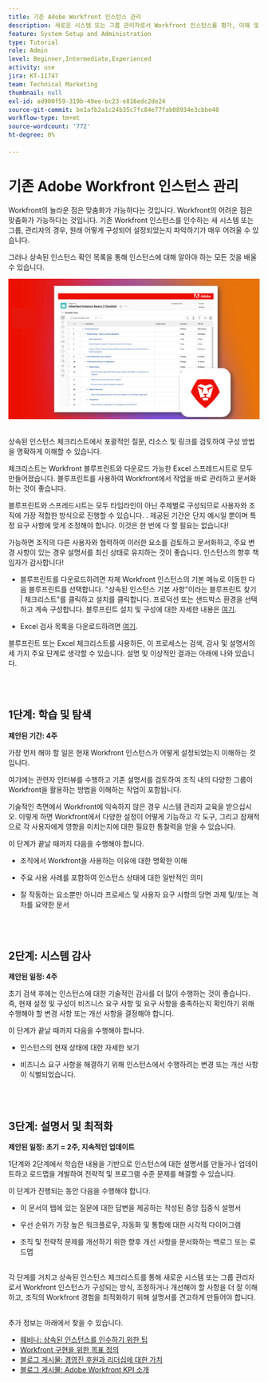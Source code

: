 ```yaml
---
title: 기존 Adobe Workfront 인스턴스 관리
description: 새로운 시스템 또는 그룹 관리자로서 Workfront 인스턴스를 평가, 이해 및 최적화하는 주요 단계에 대해 알아봅니다.
feature: System Setup and Administration
type: Tutorial
role: Admin
level: Beginner,Intermediate,Experienced
activity: use
jira: KT-11747
team: Technical Marketing
thumbnail: null
exl-id: ad900f59-319b-49ee-bc23-e816edc2de24
source-git-commit: be1afb2a1c24b35c7fc84e77fab08934e3cbbe48
workflow-type: tm+mt
source-wordcount: '772'
ht-degree: 0%

---
```


# 기존 Adobe Workfront 인스턴스 관리

Workfront의 놀라운 점은 맞춤화가 가능하다는 것입니다. Workfront의 어려운 점은 맞춤화가 가능하다는 것입니다. 기존 Workfront 인스턴스를 인수하는 새 시스템 또는 그룹, 관리자의 경우, 원래 어떻게 구성되어 설정되었는지 파악하기가 매우 어려울 수 있습니다.

그러나 상속된 인스턴스 확인 목록을 통해 인스턴스에 대해 알아야 하는 모든 것을 배울 수 있습니다.

![상속된 인스턴스 체크리스트 이미지](assets/wf-inherited-instance-image.png)
<br></br>

상속된 인스턴스 체크리스트에서 포괄적인 질문, 리소스 및 링크를 검토하여 구성 방법을 명확하게 이해할 수 있습니다.

체크리스트는 Workfront 블루프린트와 다운로드 가능한 Excel 스프레드시트로 모두 만들어졌습니다. 블루프린트를 사용하여 Workfront에서 작업을 바로 관리하고 문서화하는 것이 좋습니다.

블루프린트와 스프레드시트는 모두 타임라인이 아닌 주제별로 구성되므로 사용자와 조직에 가장 적합한 방식으로 진행할 수 있습니다. . 제공된 기간은 단지 예시일 뿐이며 특정 요구 사항에 맞게 조정해야 합니다. 이것은 한 번에 다 할 필요는 없습니다!

가능하면 조직의 다른 사용자와 협력하여 이러한 요소를 검토하고 문서화하고, 주요 변경 사항이 있는 경우 설명서를 최신 상태로 유지하는 것이 좋습니다. 인스턴스의 향후 책임자가 감사합니다!

* 블루프린트를 다운로드하려면 자체 Workfront 인스턴스의 기본 메뉴로 이동한 다음 블루프린트를 선택합니다. &quot;상속된 인스턴스 기본 사항&quot;이라는 블루프린트 찾기 | 체크리스트&quot;를 클릭하고 설치를 클릭합니다. 프로덕션 또는 샌드박스 환경을 선택하고 계속 구성합니다. 블루프린트 설치 및 구성에 대한 자세한 내용은 [여기](https://experienceleague.adobe.com/docs/workfront/using/administration-and-setup/blueprints/blueprints-install.html?lang=en).

* Excel 검사 목록을 다운로드하려면 [여기](assets/adobe-workfront-system-admin-playbook-inherited-instance.xlsx).

블루프린트 또는 Excel 체크리스트를 사용하든, 이 프로세스는 검색, 감사 및 설명서의 세 가지 주요 단계로 생각할 수 있습니다. 설명 및 이상적인 결과는 아래에 나와 있습니다.

<br>
</br>

## 1단계: 학습 및 탐색

<b>제안된 기간: 4주</b>

가장 먼저 해야 할 일은 현재 Workfront 인스턴스가 어떻게 설정되었는지 이해하는 것입니다.

여기에는 관련자 인터뷰를 수행하고 기존 설명서를 검토하여 조직 내의 다양한 그룹이 Workfront을 활용하는 방법을 이해하는 작업이 포함됩니다.

기술적인 측면에서 Workfront에 익숙하지 않은 경우 시스템 관리자 교육을 받으십시오. 이렇게 하면 Workfront에서 다양한 설정이 어떻게 기능하고 각 도구, 그리고 잠재적으로 각 사용자에게 영향을 미치는지에 대한 필요한 통찰력을 얻을 수 있습니다.

이 단계가 끝날 때까지 다음을 수행해야 합니다.

* 조직에서 Workfront을 사용하는 이유에 대한 명확한 이해

* 주요 사용 사례를 포함하여 인스턴스 상태에 대한 일반적인 의미

* 잘 작동하는 요소뿐만 아니라 프로세스 및 사용자 요구 사항의 당면 과제 및/또는 격차를 요약한 문서
<br>
</br>

## 2단계: 시스템 감사

<b>제안된 일정: 4주 </b>

초기 검색 후에는 인스턴스에 대한 기술적인 감사를 더 많이 수행하는 것이 좋습니다. 즉, 현재 설정 및 구성이 비즈니스 요구 사항 및 요구 사항을 충족하는지 확인하기 위해 수행해야 할 변경 사항 또는 개선 사항을 결정해야 합니다.

이 단계가 끝날 때까지 다음을 수행해야 합니다.

* 인스턴스의 현재 상태에 대한 자세한 보기

* 비즈니스 요구 사항을 해결하기 위해 인스턴스에서 수행하려는 변경 또는 개선 사항이 식별되었습니다.
<br>
</br>

## 3단계: 설명서 및 최적화

<b>제안된 일정: 초기 = 2주, 지속적인 업데이트 </b>

1단계와 2단계에서 학습한 내용을 기반으로 인스턴스에 대한 설명서를 만들거나 업데이트하고 로드맵을 개발하여 전략적 및 프로그램 수준 문제를 해결할 수 있습니다.

이 단계가 진행되는 동안 다음을 수행해야 합니다.

* 이 문서의 탭에 있는 질문에 대한 답변을 제공하는 작성된 중앙 집중식 설명서

* 우선 순위가 가장 높은 워크플로우, 자동화 및 통합에 대한 시각적 다이어그램

* 조직 및 전략적 문제를 개선하기 위한 향후 개선 사항을 문서화하는 백로그 또는 로드맵

<br>
각 단계를 거치고 상속된 인스턴스 체크리스트를 통해 새로운 시스템 또는 그룹 관리자로서 Workfront 인스턴스가 구성되는 방식, 조정하거나 개선해야 할 사항을 더 잘 이해하고, 조직의 Workfront 경험을 최적화하기 위해 설명서를 견고하게 만들어야 합니다.

<br>
</br>

추가 정보는 아래에서 찾을 수 있습니다.
* [웨비나: 상속된 인스턴스를 인수하기 위한 팁](https://experienceleaguecommunities.adobe.com/t5/workfront-discussions/webinar-system-admin-essentials-tips-for-taking-over-an-existing/td-p/571873)
* [Workfront 구현을 위한 목표 정의](https://experienceleague.adobe.com/docs/workfront/using/administration-and-setup/get-started-administration/define-wf-goals-objectives.html?lang=en)
* [블로그 게시물: 경영진 후원과 리더십에 대한 가치](https://experienceleaguecommunities.adobe.com/t5/workfront-blogs/customer-success-tips-executive-sponsorship-and-value-to/ba-p/518353)
* [블로그 게시물: Adobe Workfront KPI 소개](https://experienceleaguecommunities.adobe.com/t5/workfront-blogs/kpi-dashboards-in-the-new-workfront-experience-introduction-to/ba-p/549001)
